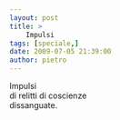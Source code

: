 ```yaml
---
layout: post
title: >
    Impulsi
tags: [speciale,]
date: 2009-07-05 21:39:00
author: pietro
---
```

Impulsi<br/>di relitti di coscienze<br/>dissanguate.

